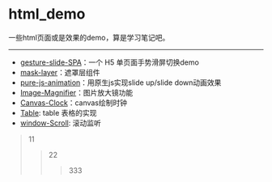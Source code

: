 # html_demo
一些html页面或是效果的demo，算是学习笔记吧。

---
- [gesture-slide-SPA](./gesture-slide-SPA/README.md)：一个 H5 单页面手势滑屏切换demo
- [mask-layer](./mask-layer/README.md)：遮罩层组件
- [pure-js-animation](./pure-js-animation/README.md)：用原生js实现slide up/slide down动画效果
- [Image-Magnifier](./Image-Magnifier/README.md)：图片放大镜功能
- [Canvas-Clock](./Canvas-Clock/README.md)：canvas绘制时钟
- [Table](./table/README.md): table 表格的实现
- [window-Scroll](./window-Scroll/README.md): 滚动监听

> 11
>> 22
>>> 333

